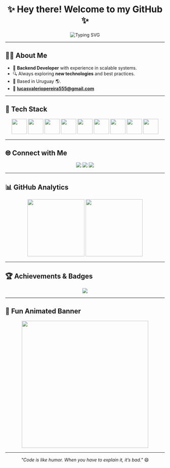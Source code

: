<h1 align="center">✨ Hey there! Welcome to my GitHub ✨</h1>

<p align="center">
  <img src="https://readme-typing-svg.demolab.com?font=Fira+Code&size=22&pause=1000&color=00C2FF&center=true&vCenter=true&width=500&lines=Backend+Developer;Open+Source+Contributor;Always+Learning+%26+Building;Passionate+about+Clean+Code" alt="Typing SVG" />
</p>

---

## 👨‍💻 About Me  
- 💼 **Backend Developer** with experience in scalable systems.  
- 🔍 Always exploring **new technologies** and best practices.  
- 📍 Based in Uruguay 🌎.  
- 📧 **[lucasvaleriopereira555@gmail.com](mailto:lucasvaleriopereira555@gmail.com)**  

---

## 🚀 Tech Stack  
<p align="center">
<a href="https://developer.mozilla.org/en-US/docs/Web/JavaScript"><img src="https://skillicons.dev/icons?i=javascript" height="48" /></a>
<a href="https://www.oracle.com/java/"><img src="https://skillicons.dev/icons?i=java" height="48" /></a>
<a href="https://www.python.org/"><img src="https://skillicons.dev/icons?i=python" height="48" /></a>
<a href="https://www.gnu.org/software/bash/"><img src="https://skillicons.dev/icons?i=bash" height="48" /></a>
<a href="https://developer.mozilla.org/en-US/docs/Glossary/HTML5"><img src="https://skillicons.dev/icons?i=html" height="48" /></a>
<a href="https://www.w3.org/TR/CSS/#css"><img src="https://skillicons.dev/icons?i=css" height="48" /></a>
<a href="https://www.postgresql.org/"><img src="https://skillicons.dev/icons?i=postgres" height="48" /></a>
<a href="https://www.linux.org/"><img src="https://skillicons.dev/icons?i=linux" height="48" /></a>
<a href="https://code.visualstudio.com/"><img src="https://skillicons.dev/icons?i=vscode" height="48" /></a>
</p>

---

## 🌐 Connect with Me  
<p align="center">
<a href="https://github.com/lucasvalerio555"><img src="https://img.shields.io/badge/GitHub-000?style=for-the-badge&logo=github&logoColor=white" /></a>
<a href="https://www.linkedin.com/in/lucas-valerio"><img src="https://img.shields.io/badge/LinkedIn-0A66C2?style=for-the-badge&logo=linkedin&logoColor=white" /></a>
<a href="mailto:lucasvaleriopereira555@gmail.com"><img src="https://img.shields.io/badge/Email-D14836?style=for-the-badge&logo=gmail&logoColor=white" /></a>
</p>

---

## 📊 GitHub Analytics  
<p align="center">
<img src="https://github-readme-stats.vercel.app/api?username=lucasvalerio555&show_icons=true&theme=radical&hide_border=true" height="180" />
<img src="https://github-readme-stats.vercel.app/api/top-langs/?username=lucasvalerio555&layout=compact&theme=radical&hide_border=true" height="180" />
</p>

---

## 🏆 Achievements & Badges  
<p align="center">
<img src="https://github-profile-trophy.vercel.app/?username=lucasvalerio555&theme=algolia&margin-w=15&margin-h=15&no-frame=true" />
</p>

---

## 📌 Fun Animated Banner  
<p align="center">
  <img src="https://media.giphy.com/media/qgQUggAC3Pfv687qPC/giphy.gif" width="400" />
</p>

---

<p align="center">
  <i>"Code is like humor. When you have to explain it, it’s bad."</i> 😄
</p>
